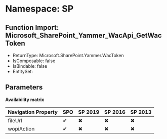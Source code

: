 # Namespace: SP

## Function Import: Microsoft_SharePoint_Yammer_WacApi_GetWacToken

- ReturnType: Microsoft.SharePoint.Yammer.WacToken
- IsComposable: false
- IsBindable: false
- EntitySet: 

## Parameters

**Availability matrix**

Navigation Property | SPO | SP 2019 | SP 2016 | SP 2013
----------|-----|---------|---------|--------
fileUrl | ✔ | ✖ | ✖ | ✖
wopiAction | ✔ | ✖ | ✖ | ✖
